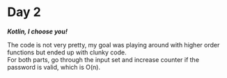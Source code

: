 # Day 2

***Kotlin, I choose you!***

The code is not very pretty, my goal was playing around with higher order functions but ended up with clunky code. \
For both parts, go through the input set and increase counter if the password is valid, which is O(n).